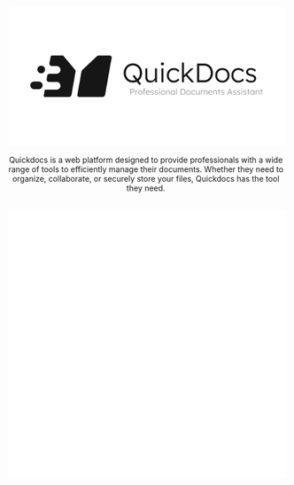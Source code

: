 <span align="center">

<a href="https://quickdocs.ca"><img width="500" alt="image" src="https://raw.githubusercontent.com/quickdocs-ca/.github/main/images/logo.png"></img></a>

<div style="width: 500px;">Quickdocs is a web platform designed to provide professionals with a wide range of tools to efficiently manage their documents. Whether they need to organize, collaborate, or securely store your files, Quickdocs has the tool they need.</div>

<br />

![Metrics](/profile/metrics.svg)

</span>
